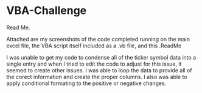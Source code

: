 # VBA-Challenge


Read Me.

Attached are my screenshots of the code completed running on the main excel file, 
the VBA script itself included as a .vb file, and this .ReadMe

I was unable to get my code to condense all of the ticker symbol data into a single entry
and when I tried to edit the code to adjust for this issue, it seemed to create other issues.
I was able to loop the data to provide all of the corect information and create the proper columns. I also was able to apply conditional formating to the positive or negative changes. 

